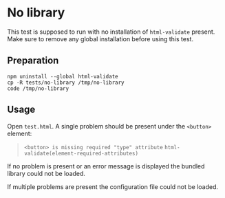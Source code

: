 # No library

This test is supposed to run with no installation of `html-validate` present.
Make sure to remove any global installation before using this test.

## Preparation

    npm uninstall --global html-validate
    cp -R tests/no-library /tmp/no-library
    code /tmp/no-library

## Usage

Open `test.html`.
A single problem should be present under the `<button>` element:

> `<button> is missing required "type" attribute` `html-validate(element-required-attributes)`

If no problem is present or an error message is displayed the bundled library could not be loaded.

If multiple problems are present the configuration file could not be loaded.
